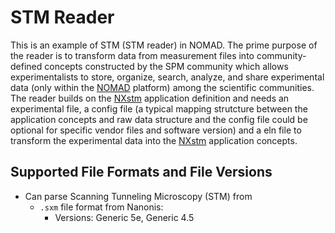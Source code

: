 # STM Reader
This is an example of STM (STM reader) in NOMAD. The prime purpose of the reader is to transform data from measurement files into community-defined concepts constructed by the SPM community which allows experimentalists to store, organize, search, analyze, and share experimental data (only within the [NOMAD](https://nomad-lab.eu/nomad-lab/) platform) among the scientific communities. The reader builds on the [NXstm](https://fairmat-nfdi.github.io/nexus_definitions/classes/contributed_definitions/NXstm.html#nxstm) application definition and needs an experimental file, a config file (a typical mapping strutcture between the application concepts and raw data structure and the config file could be optional for specific vendor files and software version) and a eln file to transform the experimental data into the [NXstm](https://fairmat-nfdi.github.io/nexus_definitions/classes/contributed_definitions/NXstm.html#nxstm) application concepts.

## Supported File Formats and File Versions

- Can parse Scanning Tunneling Microscopy (STM) from
    - `.sxm` file format from Nanonis:
        - Versions: Generic 5e, Generic 4.5